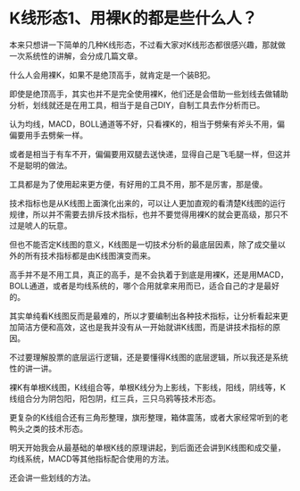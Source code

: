 # K线形态1、用裸K的都是些什么人？
[url]: (https://t.zsxq.com/7MJqBqb)

本来只想讲一下简单的几种K线形态，不过看大家对K线形态都很感兴趣，那就做一次系统性的讲解，会分成几篇文章。

什么人会用裸K，如果不是绝顶高手，就肯定是一个装B犯。

即使是绝顶高手，其实也并不是完全使用裸K，他们还是会借助一些划线去做辅助分析，划线就还是在用工具，相当于是自己DIY，自制工具去作分析而已。

认为均线，MACD，BOLL通道等不好，只看裸K的，相当于劈柴有斧头不用，偏偏要用手去劈柴一样。

或者是相当于有车不开，偏偏要用双腿去送快递，显得自己是飞毛腿一样，但这并不是聪明的做法。

工具都是为了使用起来更方便，有好用的工具不用，那不是厉害，那是傻。

技术指标也是从K线图上面演化出来的，可以让人更加直观的看清楚K线图的运行规律，所以并不需要去排斥技术指标，也并不要觉得用裸K的就会更高级，那只不过是唬人的玩意。

但也不能否定K线图的意义，K线图是一切技术分析的最底层因素，除了成交量以外的所有技术指标都是由K线图演变而来。

高手并不是不用工具，真正的高手，是不会执着于到底是用裸K，还是用MACD，BOLL通道，或者是均线系统的，哪个合用就拿来用而已，适合自己的才是最好的。

其实单纯看K线图反而是最难的，所以才要编制出各种技术指标，让分析看起来更加简洁方便和高效，这也是我并没有从一开始就讲K线图，而是讲技术指标的原因。

不过要理解股票的底层运行逻辑，还是要懂得K线图的底层逻辑，所以我还是系统性的讲一讲。

裸K有单根K线图，K线组合等，单根K线分为上影线，下影线，阳线，阴线等，K线组合分为阴包阳，阳包阴，红三兵，三只乌鸦等技术形态。

更复杂的K线组合还有三角形整理，旗形整理，箱体震荡，或者大家经常听到的老鸭头之类的技术形态。

明天开始我会从最基础的单根K线的原理讲起，到后面还会讲到K线图和成交量，均线系统，MACD等其他指标配合使用的方法。

还会讲一些划线的方法。